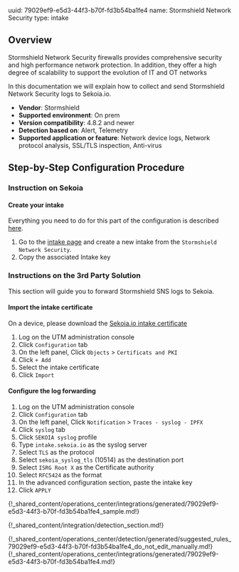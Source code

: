 uuid: 79029ef9-e5d3-44f3-b70f-fd3b54ba1fe4
name: Stormshield Network Security
type: intake

## Overview

Stormshield Network Security firewalls provides comprehensive security and high performance network protection. In addition, they offer a high degree of scalability to support the evolution of IT and OT networks

In this documentation we will explain how to collect and send Stormshield Network Security logs to Sekoia.io.

- **Vendor**: Stormshield
- **Supported environment**: On prem
- **Version compatibility**: 4.8.2 and newer
- **Detection based on**: Alert, Telemetry
- **Supported application or feature**: Network device logs, Network protocol analysis, SSL/TLS inspection, Anti-virus

## Step-by-Step Configuration Procedure

### Instruction on Sekoia
#### Create your intake

Everything you need to do for this part of the configuration is described [here](/xdr/features/collect/intakes.md).

1. Go to the [intake page](https://app.sekoia.io/operations/intakes) and create a new intake from the `Stormshield Network Security`.
2. Copy the associated Intake key

### Instructions on the 3rd Party Solution

This section will guide you to forward Stormshield SNS logs to Sekoia.

#### Import the intake certificate

On a device, please download the [Sekoia.io intake certificate](https://app.sekoia.io/assets/files/SEKOIA-IO-intake.pem)

1. Log on the UTM administration console
2. Click `Configuration` tab
3. On the left panel, Click `Objects` > `Certificats and PKI`
4. Click `+ Add`
5. Select the intake certificate
6. Click `Import`

#### Configure the log forwarding

1. Log on the UTM administration console
2. Click `Configuration` tab
3. On the left panel, Click `Notification` > `Traces - syslog - IPFX`
4. Click `syslog` tab
5. Click `SEKOIA syslog` profile
6. Type `intake.sekoia.io` as the syslog server
7. Select `TLS` as the protocol
8. Select `sekoia_syslog_tls` (10514) as the destination port
9. Select `ISRG Root X` as the Certificate authority
10. Select `RFC5424` as the format
11. In the advanced configuration section, paste the intake key
12. Click `APPLY`


{!_shared_content/operations_center/integrations/generated/79029ef9-e5d3-44f3-b70f-fd3b54ba1fe4_sample.md!}

{!_shared_content/integration/detection_section.md!}

{!_shared_content/operations_center/detection/generated/suggested_rules_79029ef9-e5d3-44f3-b70f-fd3b54ba1fe4_do_not_edit_manually.md!}
{!_shared_content/operations_center/integrations/generated/79029ef9-e5d3-44f3-b70f-fd3b54ba1fe4.md!}
